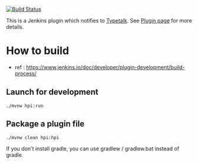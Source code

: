 [![Build Status](https://ci.jenkins.io/job/Plugins/job/typetalk-plugin/job/master/badge/icon)](https://ci.jenkins.io/job/Plugins/job/typetalk-plugin/job/master/)

This is a Jenkins plugin which notifies to [Typetalk](https://typetalk.com/).
See [Plugin page](https://plugins.jenkins.io/typetalk/) for more details.

# How to build
- ref : https://www.jenkins.io/doc/developer/plugin-development/build-process/

## Launch for development

```
./mvnw hpi:run
```

## Package a plugin file

```
./mvnw clean hpi:hpi
```

If you don't install gradle, you can use gradlew / gradlew.bat instead of gradle.
